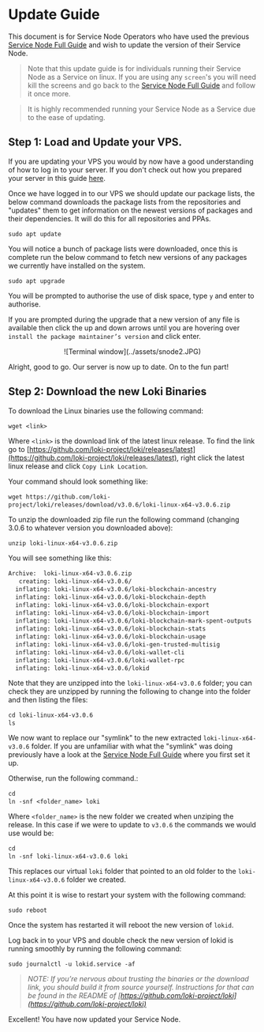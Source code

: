 # Update Guide
This document is for Service Node Operators who have used the previous [Service Node Full Guide](../SNFullGuide/) and wish to update the version of their Service Node.

> Note that this update guide is for individuals running their Service Node as a Service on linux. If you are using any `screen`'s you will need kill the screens and go back to the [Service Node Full Guide](../SNFullGuide/) and follow it once more. 

> It is highly recommended running your Service Node as a Service due to the ease of updating. 

## Step 1: Load and Update your VPS.

If you are updating your VPS you would by now have a good understanding of how to log in to your server. If you don't check out how you prepared your server in this guide [here](../SNFullGuide/#step-2-prepare-your-server).

Once we have logged in to our VPS we should update our package lists, the below command downloads the package lists from the repositories and "updates" them to get information on the newest versions of packages and their dependencies. It will do this for all repositories and PPAs.

```
sudo apt update
```

You will notice a bunch of package lists were downloaded, once this is complete run the below command to fetch new versions of any packages we currently have installed on the system.

```
sudo apt upgrade
```

You will be prompted to authorise the use of disk space, type `y` and enter to authorise.

If you are prompted during the upgrade that a new version of any file is available then click the up and down arrows until you are hovering over `install the package maintainer’s version` and click enter.

<center>![Terminal window](../assets/snode2.JPG)</center>

Alright, good to go. Our server is now up to date. On to the fun part!

## Step 2: Download the new Loki Binaries

To download the Linux binaries use the following command:

```
wget <link>
```

Where `<link>` is the download link of the latest linux release. To find the link go to [https://github.com/loki-project/loki/releases/latest](https://github.com/loki-project/loki/releases/latest), right click the latest linux release and click `Copy Link Location`.

Your command should look something like:

```
wget https://github.com/loki-project/loki/releases/download/v3.0.6/loki-linux-x64-v3.0.6.zip
```

To unzip the downloaded zip file run the following command (changing 3.0.6 to whatever version you
downloaded above):

```
unzip loki-linux-x64-v3.0.6.zip
```

You will see something like this:

```
Archive:  loki-linux-x64-v3.0.6.zip
   creating: loki-linux-x64-v3.0.6/
  inflating: loki-linux-x64-v3.0.6/loki-blockchain-ancestry  
  inflating: loki-linux-x64-v3.0.6/loki-blockchain-depth  
  inflating: loki-linux-x64-v3.0.6/loki-blockchain-export  
  inflating: loki-linux-x64-v3.0.6/loki-blockchain-import  
  inflating: loki-linux-x64-v3.0.6/loki-blockchain-mark-spent-outputs  
  inflating: loki-linux-x64-v3.0.6/loki-blockchain-stats  
  inflating: loki-linux-x64-v3.0.6/loki-blockchain-usage  
  inflating: loki-linux-x64-v3.0.6/loki-gen-trusted-multisig  
  inflating: loki-linux-x64-v3.0.6/loki-wallet-cli  
  inflating: loki-linux-x64-v3.0.6/loki-wallet-rpc  
  inflating: loki-linux-x64-v3.0.6/lokid  
```

Note that they are unzipped into the `loki-linux-x64-v3.0.6` folder; you can check they are unzipped by running the following to change into the folder and then listing the files:

```
cd loki-linux-x64-v3.0.6
ls
```

We now want to replace our "symlink" to the new extracted `loki-linux-x64-v3.0.6` folder. If you are unfamiliar with what the "symlink" was doing previously have a look at the [Service Node Full Guide](../SNFullGuide/#step-3-download-the-loki-binaries) where you first set it up.

Otherwise, run the following command.:

```
cd
ln -snf <folder_name> loki
```

Where `<folder_name>` is the new folder we created when unziping the release. In this case if we were to update to `v3.0.6` the commands we would use would be:
```
cd
ln -snf loki-linux-x64-v3.0.6 loki
```

This replaces our virtual `loki` folder that pointed to an old folder to the `loki-linux-x64-v3.0.6` folder we created.

At this point it is wise to restart your system with the following command:

```
sudo reboot
```

Once the system has restarted it will reboot the new version of `lokid`.

Log back in to your VPS and double check the new version of lokid is running smoothly by running the following command:
```
sudo journalctl -u lokid.service -af
```

> *NOTE: If you’re nervous about trusting the binaries or the download link, you should build it from source yourself. Instructions for that can be found in the README of [https://github.com/loki-project/loki](https://github.com/loki-project/loki)*

Excellent! You have now updated your Service Node.

